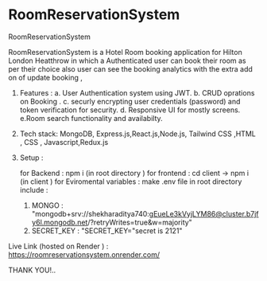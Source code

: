 # RoomReservationSystem
RoomReservationSystem

RoomReservationSystem is a Hotel Room booking application for Hilton London Heatthrow in which a Authenticated user can book their room as per their choice also 
user can see the booking analytics with the extra add on of update booking ,

1. Features :
   a. User Authentication system using JWT.
   b. CRUD oprations on Booking .
   c. securly encrypting user credentials (password) and token verification for security.
   d. Responsive UI for mostly screens.
   e.Room search functionality and availabilty.

2. Tech stack: MongoDB, Express.js,React.js,Node.js, Tailwind CSS ,HTML , CSS , Javascript,Redux.js

3. Setup :

   for Backend : npm i (in root directory )
   for frontend : cd client  ->  npm i (in client )
   for Eviromental variables : make .env file in root directory
   include :
   1. MONGO : "mongodb+srv://shekharaditya740:gEueLe3kVyjLYM86@cluster.b7jfy6l.mongodb.net/?retryWrites=true&w=majority"
   2. SECRET_KEY : "SECRET_KEY="secret is 2121"


Live Link (hosted on Render ) : https://roomreservationsystem.onrender.com/

THANK YOU!..
